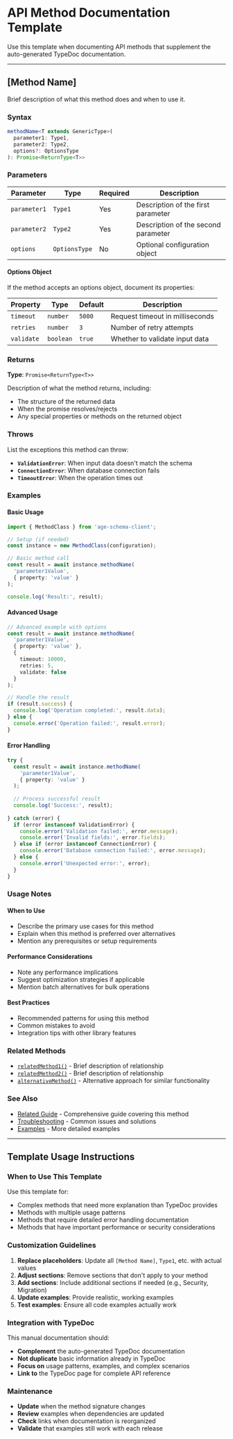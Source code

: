 # API Method Documentation Template

Use this template when documenting API methods that supplement the auto-generated TypeDoc documentation.

---

## [Method Name]

Brief description of what this method does and when to use it.

### Syntax

```typescript
methodName<T extends GenericType>(
  parameter1: Type1,
  parameter2: Type2,
  options?: OptionsType
): Promise<ReturnType<T>>
```

### Parameters

| Parameter | Type | Required | Description |
|-----------|------|----------|-------------|
| `parameter1` | `Type1` | Yes | Description of the first parameter |
| `parameter2` | `Type2` | Yes | Description of the second parameter |
| `options` | `OptionsType` | No | Optional configuration object |

#### Options Object

If the method accepts an options object, document its properties:

| Property | Type | Default | Description |
|----------|------|---------|-------------|
| `timeout` | `number` | `5000` | Request timeout in milliseconds |
| `retries` | `number` | `3` | Number of retry attempts |
| `validate` | `boolean` | `true` | Whether to validate input data |

### Returns

**Type**: `Promise<ReturnType<T>>`

Description of what the method returns, including:
- The structure of the returned data
- When the promise resolves/rejects
- Any special properties or methods on the returned object

### Throws

List the exceptions this method can throw:

- **`ValidationError`**: When input data doesn't match the schema
- **`ConnectionError`**: When database connection fails
- **`TimeoutError`**: When the operation times out

### Examples

#### Basic Usage

```typescript
import { MethodClass } from 'age-schema-client';

// Setup (if needed)
const instance = new MethodClass(configuration);

// Basic method call
const result = await instance.methodName(
  'parameter1Value',
  { property: 'value' }
);

console.log('Result:', result);
```

#### Advanced Usage

```typescript
// Advanced example with options
const result = await instance.methodName(
  'parameter1Value',
  { property: 'value' },
  {
    timeout: 10000,
    retries: 5,
    validate: false
  }
);

// Handle the result
if (result.success) {
  console.log('Operation completed:', result.data);
} else {
  console.error('Operation failed:', result.error);
}
```

#### Error Handling

```typescript
try {
  const result = await instance.methodName(
    'parameter1Value',
    { property: 'value' }
  );
  
  // Process successful result
  console.log('Success:', result);
  
} catch (error) {
  if (error instanceof ValidationError) {
    console.error('Validation failed:', error.message);
    console.error('Invalid fields:', error.fields);
  } else if (error instanceof ConnectionError) {
    console.error('Database connection failed:', error.message);
  } else {
    console.error('Unexpected error:', error);
  }
}
```

### Usage Notes

#### When to Use

- Describe the primary use cases for this method
- Explain when this method is preferred over alternatives
- Mention any prerequisites or setup requirements

#### Performance Considerations

- Note any performance implications
- Suggest optimization strategies if applicable
- Mention batch alternatives for bulk operations

#### Best Practices

- Recommended patterns for using this method
- Common mistakes to avoid
- Integration tips with other library features

### Related Methods

- [`relatedMethod1()`](./related-method-1.md) - Brief description of relationship
- [`relatedMethod2()`](./related-method-2.md) - Brief description of relationship
- [`alternativeMethod()`](./alternative-method.md) - Alternative approach for similar functionality

### See Also

- [Related Guide](../guides/related-guide.md) - Comprehensive guide covering this method
- [Troubleshooting](../troubleshooting/method-issues.md) - Common issues and solutions
- [Examples](../../examples/method-examples.md) - More detailed examples

---

## Template Usage Instructions

### When to Use This Template

Use this template for:
- Complex methods that need more explanation than TypeDoc provides
- Methods with multiple usage patterns
- Methods that require detailed error handling documentation
- Methods that have important performance or security considerations

### Customization Guidelines

1. **Replace placeholders**: Update all `[Method Name]`, `Type1`, etc. with actual values
2. **Adjust sections**: Remove sections that don't apply to your method
3. **Add sections**: Include additional sections if needed (e.g., Security, Migration)
4. **Update examples**: Provide realistic, working examples
5. **Test examples**: Ensure all code examples actually work

### Integration with TypeDoc

This manual documentation should:
- **Complement** the auto-generated TypeDoc documentation
- **Not duplicate** basic information already in TypeDoc
- **Focus on** usage patterns, examples, and complex scenarios
- **Link to** the TypeDoc page for complete API reference

### Maintenance

- **Update** when the method signature changes
- **Review** examples when dependencies are updated
- **Check** links when documentation is reorganized
- **Validate** that examples still work with each release
